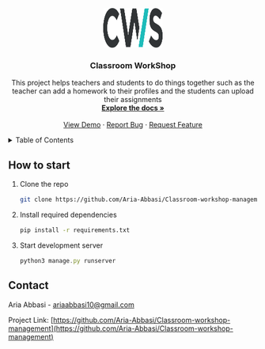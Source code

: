 <div align="center">
  <a href="https://github.com/Aria-Abbasi/Classroom-workshop-management">
    <img src="static/images/cws-logo.png" alt="Logo" width="120" height="80">
  </a>

<h3 align="center">Classroom WorkShop</h3>

  <p align="center">
    This project helps teachers and students to do things together such as the teacher can add a homework to their profiles and the students can upload their assignments
    <br />
    <a href="https://github.com/Aria-Abbasi/Classroom-workshop-management"><strong>Explore the docs »</strong></a>
    <br />
    <br />
    <a href="https://github.com/Aria-Abbasi/Classroom-workshop-management">View Demo</a>
    ·
    <a href="https://github.com/Aria-Abbasi/Classroom-workshop-management/issues">Report Bug</a>
    ·
    <a href="https://github.com/Aria-Abbasi/Classroom-workshop-management/issues">Request Feature</a>
  </p>
</div>

<details>
  <summary>Table of Contents</summary>
  <ol>
    <li><a href="#how-to-start">How to Start</a></li>
    <li><a href="#contact">Contact</a></li>
  </ol>
</details>


## How to start

1. Clone the repo
   ```sh
   git clone https://github.com/Aria-Abbasi/Classroom-workshop-management.git
   ```
2. Install required dependencies
   ```sh
   pip install -r requirements.txt
   ```
4. Start development server
   ```js
   python3 manage.py runserver
   ```

<!-- CONTACT -->
## Contact

Aria Abbasi - ariaabbasi10@gmail.com

Project Link: [https://github.com/Aria-Abbasi/Classroom-workshop-management](https://github.com/Aria-Abbasi/Classroom-workshop-management)

